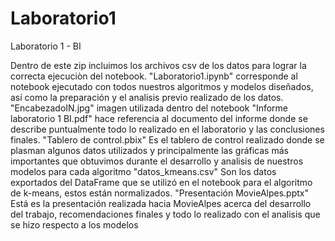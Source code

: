 # Laboratorio1
Laboratorio 1 - BI

Dentro de este zip incluimos los archivos csv de los datos para lograr la correcta ejecuciòn del notebook.
"Laboratorio1.ipynb" corresponde al notebook ejecutado con todos nuestros algoritmos y modelos diseñados, así como la preparación y el analisis previo realizado de los datos.
"EncabezadoIN.jpg" imagen utilizada dentro del notebook
"Informe laboratorio 1 BI.pdf" hace referencia al documento del informe donde se describe puntualmente todo lo realizado en el laboratorio y las conclusiones finales.
"Tablero de control.pbix" Es el tablero de control realizado donde se plasman algunos datos utilizados y principalmente las gráficas más importantes que obtuvimos durante el desarrollo y analisis de nuestros modelos para cada algoritmo
"datos_kmeans.csv" Son los datos exportados del DataFrame que se utilizó en el notebook para el algoritmo de k-means, estos están normalizados. 
"Presentación MovieAlpes.pptx" Está es la presentación realizada hacia MovieAlpes acerca del desarrollo del trabajo, recomendaciones finales y todo lo realizado con el analisis que se hizo respecto a los modelos